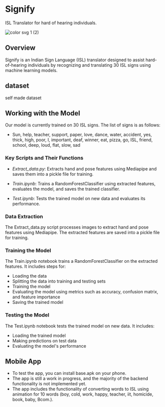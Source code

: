 # Signify

ISL Translator for hard of hearing individuals.

![color svg 1 (2)](https://github.com/user-attachments/assets/93b54033-76a0-4f0b-9c9f-6a1bbe99e44e)

## Overview

Signify is an Indian Sign Language (ISL) translator designed to assist hard-of-hearing individuals by recognizing and translating 30 ISL signs using machine learning models.


## dataset
self made dataset 

## Working with the Model

Our model is currently trained on 30 ISL signs. The list of signs is as follows:
- Sun, help, teacher, support, paper, love, dance, water, accident, yes, thick, high, poor, I, important, deaf, winner, eat, pizza, go, ISL, friend, school, deep, loud, flat, slow, sad

### Key Scripts and Their Functions

* *Extract_data.py*: Extracts hand and pose features using Mediapipe and saves them into a pickle file for training.

* *Train.ipynb*: Trains a RandomForestClassifier using extracted features, evaluates the model, and saves the trained classifier.

* *Test.ipynb*: Tests the trained model on new data and evaluates its performance.

### Data Extraction

The Extract_data.py script processes images to extract hand and pose features using Mediapipe. The extracted features are saved into a pickle file for training.

### Training the Model

The Train.ipynb notebook trains a RandomForestClassifier on the extracted features. It includes steps for:
- Loading the data
- Splitting the data into training and testing sets
- Training the model
- Evaluating the model using metrics such as accuracy, confusion matrix, and feature importance
- Saving the trained model

### Testing the Model

The Test.ipynb notebook tests the trained model on new data. It includes:
- Loading the trained model
- Making predictions on test data
- Evaluating the model's performance

## Mobile App

- To test the app, you can install base.apk on your phone.
- The app is still a work in progress, and the majority of the backend functionality is not implemented yet.
- The app includes the functionality of converting words to ISL using animation for 10 words (boy, cold, work, happy, teacher, iit, homicide, book, baby, Bcom.).
